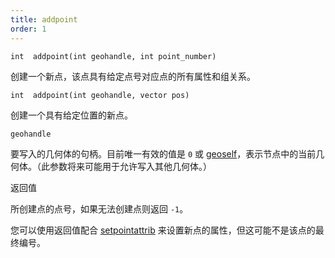 ```yaml
---
title: addpoint
order: 1
---
```

`int  addpoint(int geohandle, int point_number)`

创建一个新点，该点具有给定点号对应点的所有属性和组关系。

`int  addpoint(int geohandle, vector pos)`

创建一个具有给定位置的新点。

`geohandle`

要写入的几何体的句柄。目前唯一有效的值是 `0` 或 [geoself](/zh-cn/houdini-vex/geometry/geoself "返回当前几何体的句柄")，表示节点中的当前几何体。（此参数将来可能用于允许写入其他几何体。）

返回值

所创建点的点号，如果无法创建点则返回 `-1`。

您可以使用返回值配合 [setpointattrib](/zh-cn/houdini-vex/attributes-and-intrinsics/setpointattrib "设置几何体中点的属性") 来设置新点的属性，但这可能不是该点的最终编号。
